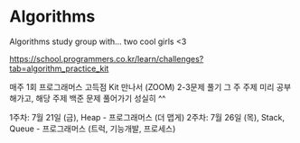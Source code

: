 # Algorithms
Algorithms study group with... two cool girls <3


https://school.programmers.co.kr/learn/challenges?tab=algorithm_practice_kit

매주 1회 프로그래머스 고득점 Kit 만나서 (ZOOM) 2-3문제 풀기
그 주 주제 미리 공부해가고, 해당 주제 백준 문제 풀어가기 
성실히 ^^


1주차: 7월 21일 (금), Heap - 프로그래머스 (더 맵게)
2주차: 7월 26일 (목), Stack, Queue - 프로그래머스 (트럭, 기능개발, 프로세스)
